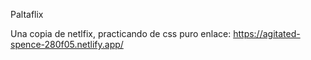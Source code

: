 Paltaflix

Una copia de netlfix, practicando de css puro 
enlace: https://agitated-spence-280f05.netlify.app/
